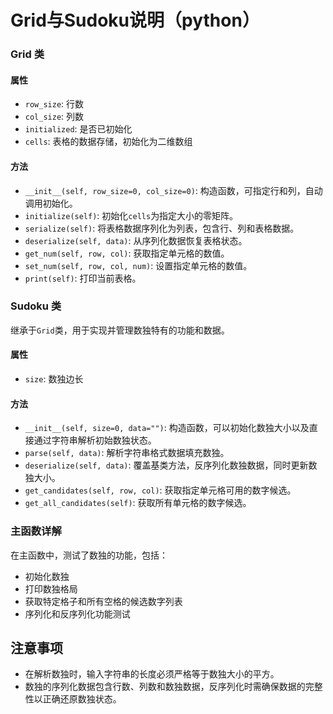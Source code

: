 # **Grid与Sudoku说明（python）**

### Grid 类

#### 属性

- `row_size`: 行数
- `col_size`: 列数
- `initialized`: 是否已初始化
- `cells`: 表格的数据存储，初始化为二维数组

#### 方法

- `__init__(self, row_size=0, col_size=0)`: 构造函数，可指定行和列，自动调用初始化。
- `initialize(self)`: 初始化`cells`为指定大小的零矩阵。
- `serialize(self)`: 将表格数据序列化为列表，包含行、列和表格数据。
- `deserialize(self, data)`: 从序列化数据恢复表格状态。
- `get_num(self, row, col)`: 获取指定单元格的数值。
- `set_num(self, row, col, num)`: 设置指定单元格的数值。
- `print(self)`: 打印当前表格。



### Sudoku 类

继承于`Grid`类，用于实现并管理数独特有的功能和数据。

#### 属性

- `size`: 数独边长

#### 方法

- `__init__(self, size=0, data="")`: 构造函数，可以初始化数独大小以及直接通过字符串解析初始数独状态。
- `parse(self, data)`: 解析字符串格式数据填充数独。
- `deserialize(self, data)`: 覆盖基类方法，反序列化数独数据，同时更新数独大小。
- `get_candidates(self, row, col)`: 获取指定单元格可用的数字候选。
- `get_all_candidates(self)`: 获取所有单元格的数字候选。



### 主函数详解

在主函数中，测试了数独的功能，包括：

- 初始化数独
- 打印数独格局
- 获取特定格子和所有空格的候选数字列表
- 序列化和反序列化功能测试



## 注意事项

- 在解析数独时，输入字符串的长度必须严格等于数独大小的平方。
- 数独的序列化数据包含行数、列数和数独数据，反序列化时需确保数据的完整性以正确还原数独状态。